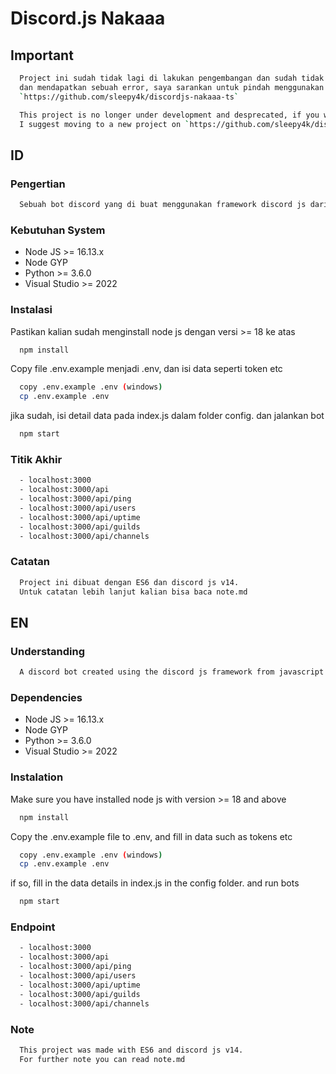 # Discord.js Nakaaa

## Important

~~~bash
  Project ini sudah tidak lagi di lakukan pengembangan dan sudah tidak digunakan lagi, jika kamu ingin menggunakan project ini
  dan mendapatkan sebuah error, saya sarankan untuk pindah menggunakan project yang baru pada
  `https://github.com/sleepy4k/discordjs-nakaaa-ts`
~~~

~~~bash
  This project is no longer under development and desprecated, if you want to use this project and get an error,
  I suggest moving to a new project on `https://github.com/sleepy4k/discordjs-nakaaa-ts`
~~~

## ID

### Pengertian

~~~bash
  Sebuah bot discord yang di buat menggunakan framework discord js dari javascript untuk handle interaksi user di discord
~~~

### Kebutuhan System

- Node JS >= 16.13.x
- Node GYP
- Python >= 3.6.0
- Visual Studio >= 2022

### Instalasi

Pastikan kalian sudah menginstall node js dengan versi >= 18 ke atas

~~~bash
  npm install
~~~

Copy file .env.example menjadi .env, dan isi data seperti token etc

~~~bash
  copy .env.example .env (windows)
  cp .env.example .env
~~~

jika sudah, isi detail data pada index.js dalam folder config. dan jalankan bot

~~~bash
  npm start
~~~

### Titik Akhir

~~~bash
  - localhost:3000
  - localhost:3000/api
  - localhost:3000/api/ping
  - localhost:3000/api/users
  - localhost:3000/api/uptime
  - localhost:3000/api/guilds
  - localhost:3000/api/channels
~~~

### Catatan

~~~bash
  Project ini dibuat dengan ES6 dan discord js v14.
  Untuk catatan lebih lanjut kalian bisa baca note.md
~~~

## EN

### Understanding

~~~bash
  A discord bot created using the discord js framework from javascript to handle user interaction on discord
~~~

### Dependencies

- Node JS >= 16.13.x
- Node GYP
- Python >= 3.6.0
- Visual Studio >= 2022

### Instalation

Make sure you have installed node js with version >= 18 and above

~~~bash
  npm install
~~~

Copy the .env.example file to .env, and fill in data such as tokens etc

~~~bash
  copy .env.example .env (windows)
  cp .env.example .env
~~~

if so, fill in the data details in index.js in the config folder. and run bots

~~~bash
  npm start
~~~

### Endpoint

~~~bash
  - localhost:3000
  - localhost:3000/api
  - localhost:3000/api/ping
  - localhost:3000/api/users
  - localhost:3000/api/uptime
  - localhost:3000/api/guilds
  - localhost:3000/api/channels
~~~

### Note

~~~bash
  This project was made with ES6 and discord js v14.
  For further note you can read note.md
~~~
